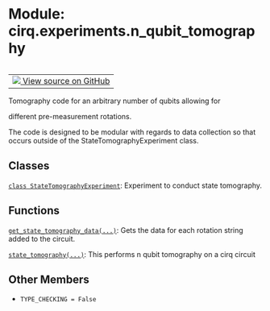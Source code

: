 <div itemscope itemtype="http://developers.google.com/ReferenceObject">
<meta itemprop="name" content="cirq.experiments.n_qubit_tomography" />
<meta itemprop="path" content="Stable" />
<meta itemprop="property" content="TYPE_CHECKING"/>
</div>

# Module: cirq.experiments.n_qubit_tomography

<!-- Insert buttons and diff -->

<table class="tfo-notebook-buttons tfo-api" align="left">

<td>
  <a target="_blank" href="https://github.com/quantumlib/cirq/tree/master/cirq/experiments/n_qubit_tomography.py">
    <img src="https://www.tensorflow.org/images/GitHub-Mark-32px.png" />
    View source on GitHub
  </a>
</td>
</table>



Tomography code for an arbitrary number of qubits allowing for

different pre-measurement rotations.

The code is designed to be modular with regards to data collection
so that occurs outside of the StateTomographyExperiment class.

## Classes

[`class StateTomographyExperiment`](../../cirq/experiments/StateTomographyExperiment.md): Experiment to conduct state tomography.

## Functions

[`get_state_tomography_data(...)`](../../cirq/experiments/get_state_tomography_data.md): Gets the data for each rotation string added to the circuit.

[`state_tomography(...)`](../../cirq/experiments/state_tomography.md): This performs n qubit tomography on a cirq circuit

## Other Members

* `TYPE_CHECKING = False` <a id="TYPE_CHECKING"></a>
